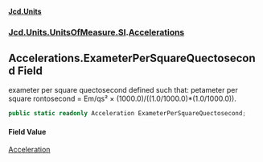 #### [Jcd.Units](index.md 'index')
### [Jcd.Units.UnitsOfMeasure.SI](Jcd.Units.UnitsOfMeasure.SI.md 'Jcd.Units.UnitsOfMeasure.SI').[Accelerations](Accelerations.md 'Jcd.Units.UnitsOfMeasure.SI.Accelerations')

## Accelerations.ExameterPerSquareQuectosecond Field

exameter per square quectosecond defined such that: petameter per square rontosecond = Em/qs² ×
(1000.0)/((1.0/1000.0)*(1.0/1000.0)).

```csharp
public static readonly Acceleration ExameterPerSquareQuectosecond;
```

#### Field Value
[Acceleration](Acceleration.md 'Jcd.Units.UnitTypes.Acceleration')